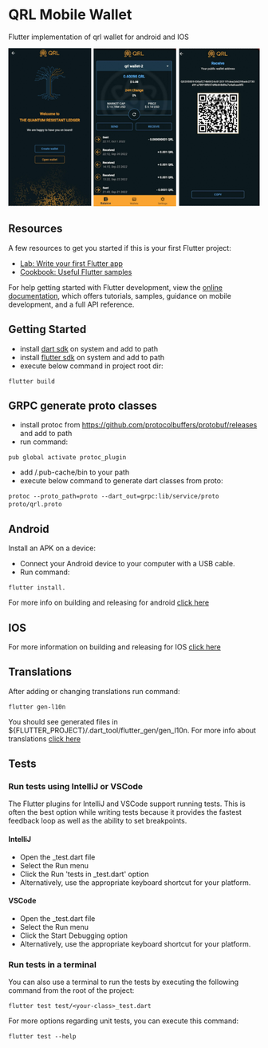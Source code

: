 # QRL Mobile Wallet

Flutter implementation of qrl wallet for android and IOS


![Screenshot](docs/qrl-mobile-wallet.png)  


## Resources

A few resources to get you started if this is your first Flutter project:

- [Lab: Write your first Flutter app](https://docs.flutter.dev/get-started/codelab)
- [Cookbook: Useful Flutter samples](https://docs.flutter.dev/cookbook)

For help getting started with Flutter development, view the
[online documentation](https://docs.flutter.dev/), which offers tutorials,
samples, guidance on mobile development, and a full API reference.

## Getting Started

- install [dart sdk](https://dart.dev/get-dart) on system and add to path
- install [flutter sdk](https://docs.flutter.dev/get-started/install) on system
  and add to path
- execute below command in project root dir:

```
flutter build
```

## GRPC generate proto classes

- install protoc from https://github.com/protocolbuffers/protobuf/releases and
  add to
  path
- run command:

```
pub global activate protoc_plugin 
```

- add /.pub-cache/bin to your path
- execute below command to generate dart classes from proto:

```
protoc --proto_path=proto --dart_out=grpc:lib/service/proto proto/qrl.proto 
```

## Android

Install an APK on a device:

- Connect your Android device to your computer with a USB cable.
- Run command:

```
flutter install.
```

For more info on building and releasing for
android [click here](https://docs.flutter.dev/deployment/android)

## IOS

For more information on building and releasing for
IOS [click here](https://docs.flutter.dev/deployment/ios)

## Translations

After adding or changing translations run command:

```
flutter gen-l10n
```

You should see generated files in
${FLUTTER_PROJECT}/.dart_tool/flutter_gen/gen_l10n.
For more info about
translations [click here](https://docs.flutter.dev/development/accessibility-and-localization/internationalization)

## Tests

### Run tests using IntelliJ or VSCode

The Flutter plugins for IntelliJ and VSCode support running tests.
This is often the best option while writing tests because it provides the
fastest feedback loop as well as the ability to set breakpoints.

#### IntelliJ
- Open the <your-class>_test.dart file
- Select the Run menu
- Click the Run 'tests in <your-class>_test.dart' option
- Alternatively, use the appropriate keyboard shortcut for your platform.

#### VSCode
- Open the <your-class>_test.dart file
- Select the Run menu
- Click the Start Debugging option
- Alternatively, use the appropriate keyboard shortcut for your platform.

### Run tests in a terminal
You can also use a terminal to run the tests by executing the following command
from the root of the project:
```
flutter test test/<your-class>_test.dart
```
For more options regarding unit tests, you can execute this command:
```
flutter test --help
```
